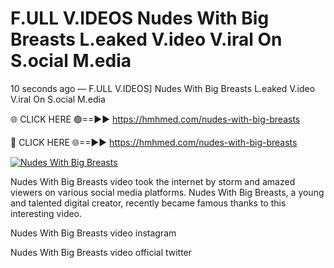 # F.ULL V.IDEOS Nudes With Big Breasts L.eaked V.ideo V.iral On S.ocial M.edia

10 seconds ago — F.ULL V.IDEOS] Nudes With Big Breasts L.eaked V.ideo V.iral On S.ocial M.edia

🌐 CLICK HERE 🟢==►► https://hmhmed.com/nudes-with-big-breasts

🔴 CLICK HERE 🌐==►► https://hmhmed.com/nudes-with-big-breasts

[![Nudes With Big Breasts](https://i.imgur.com/dJHk4Zq.gif)](https://hmhmed.com/nudes-with-big-breasts)

Nudes With Big Breasts video took the internet by storm and amazed viewers on various social media platforms. Nudes With Big Breasts, a young and talented digital creator, recently became famous thanks to this interesting video.

Nudes With Big Breasts video instagram

Nudes With Big Breasts video official twitter